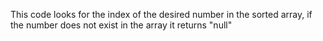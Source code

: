 This code looks for the index of the desired number in the sorted array, if the number does not exist in the array it returns "null"
